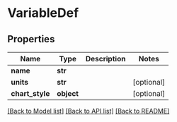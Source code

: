 # VariableDef

## Properties
Name | Type | Description | Notes
------------ | ------------- | ------------- | -------------
**name** | **str** |  | 
**units** | **str** |  | [optional] 
**chart_style** | **object** |  | [optional] 

[[Back to Model list]](../README.md#documentation-for-models) [[Back to API list]](../README.md#documentation-for-api-endpoints) [[Back to README]](../README.md)


